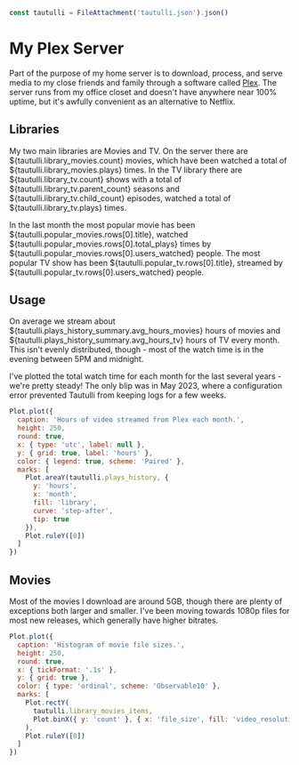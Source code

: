 ```js
const tautulli = FileAttachment('tautulli.json').json()
```

# My Plex Server

Part of the purpose of my home server is to download, process, and serve media to my close friends and family through a software called [Plex](https://plex.tv). The server runs from my office closet and doesn't have anywhere near 100% uptime, but it's awfully convenient as an alternative to Netflix.

## Libraries

My two main libraries are Movies and TV. On the server there are ${tautulli.library_movies.count} movies, which have been watched a total of ${tautulli.library_movies.plays} times. In the TV library there are ${tautulli.library_tv.count} shows with a total of ${tautulli.library_tv.parent_count} seasons and ${tautulli.library_tv.child_count} episodes, watched a total of ${tautulli.library_tv.plays} times.

In the last month the most popular movie has been ${tautulli.popular_movies.rows[0].title}, watched ${tautulli.popular_movies.rows[0].total_plays} times by ${tautulli.popular_movies.rows[0].users_watched} people. The most popular TV show has been ${tautulli.popular_tv.rows[0].title}, streamed by ${tautulli.popular_tv.rows[0].users_watched} people.

## Usage

On average we stream about ${tautulli.plays_history_summary.avg_hours_movies} hours of movies and ${tautulli.plays_history_summary.avg_hours_tv} hours of TV every month. This isn't evenly distributed, though - most of the watch time is in the evening between 5PM and midnight.

I've plotted the total watch time for each month for the last several years - we're pretty steady! The only blip was in May 2023, where a configuration error prevented Tautulli from keeping logs for a few weeks.

```js
Plot.plot({
  caption: 'Hours of video streamed from Plex each month.',
  height: 250,
  round: true,
  x: { type: 'utc', label: null },
  y: { grid: true, label: 'hours' },
  color: { legend: true, scheme: 'Paired' },
  marks: [
    Plot.areaY(tautulli.plays_history, {
      y: 'hours',
      x: 'month',
      fill: 'library',
      curve: 'step-after',
      tip: true
    }),
    Plot.ruleY([0])
  ]
})
```

## Movies

Most of the movies I download are around 5GB, though there are plenty of exceptions both larger and smaller. I've been moving towards 1080p files for most new releases, which generally have higher bitrates.

```js
Plot.plot({
  caption: 'Histogram of movie file sizes.',
  height: 250,
  round: true,
  x: { tickFormat: '.1s' },
  y: { grid: true },
  color: { type: 'ordinal', scheme: 'Observable10' },
  marks: [
    Plot.rectY(
      tautulli.library_movies_items,
      Plot.binX({ y: 'count' }, { x: 'file_size', fill: 'video_resolution', tip: true })
    ),
    Plot.ruleY([0])
  ]
})
```

